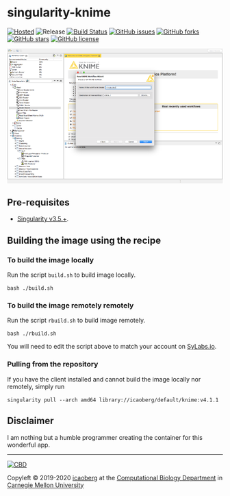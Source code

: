 # singularity-knime
[![Hosted](https://img.shields.io/badge/hosted-sylabs.io-green.svg)](https://cloud.sylabs.io/library/icaoberg/default/knime)
![Release](https://img.shields.io/badge/release-v4.1.1-green.svg)
[![Build Status](https://travis-ci.org/icaoberg/singularity-knime.svg?branch=master)](https://travis-ci.org/icaoberg/singularity-knime)
[![GitHub issues](https://img.shields.io/github/issues/icaoberg/singularity-knime.svg)](https://github.com/icaoberg/singularity-knime/issues)
[![GitHub forks](https://img.shields.io/github/forks/icaoberg/singularity-knime.svg)](https://github.com/icaoberg/singularity-knime/network)
[![GitHub stars](https://img.shields.io/github/stars/icaoberg/singularity-knime.svg)](https://github.com/icaoberg/singularity-knime/stargazers)
[![GitHub license](https://img.shields.io/badge/license-GPLv3-blue.svg)](https://www.gnu.org/licenses/quick-guide-gplv3.en.html)

![Screenshot](./images/screenshot.png)

## Pre-requisites

* [Singularity v3.5.+](https://sylabs.io/docs/).

## Building the image using the recipe

### To build the image locally
Run the script `build.sh` to build image locally.

```
bash ./build.sh
```

### To build the image remotely remotely
Run the script `rbuild.sh` to build image remotely.

```
bash ./rbuild.sh
```

You will need to edit the script above to match your account on [SyLabs.io](https://sylabs.io/).

### Pulling from the repository
If you have the client installed and cannot build the image locally nor remotely, simply run

```
singularity pull --arch amd64 library://icaoberg/default/knime:v4.1.1
```

## Disclaimer

I am nothing but a humble programmer creating the container for this wonderful app.

---
[![CBD](http://www.cbd.cmu.edu/wp-content/uploads/2017/07/wordpress-default.png)](http://www.cbd.cmu.edu)

Copyleft © 2019-2020 [icaoberg](http://www.andrew.cmu.edu/~icaoberg) at the [Computational Biology Department](http://www.cbd.cmu.edu) in [Carnegie Mellon University](http://www.cmu.edu)
